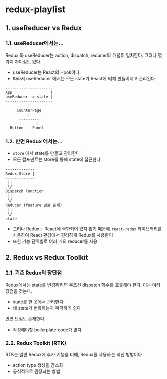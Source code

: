 # redux-playlist
## 1. useReducer vs Redux
### 1.1. useReducer에서는...
Redux 와 useReducer는 action, dispatch, reducer의 개념이 일치한다. 그러나 몇 가지 차이점도 있다.
- useReducer는 React의 Hook이다
- 따라서 useReducer 에서는 모든 state가 React에 의해 만들어지고 관리된다
```
---------------------
App                 |
useReducer -> state |
---------------------
          |
     CounterPage
          |
      ---------
      |       |
  Button    Panel              

```
### 1.2. 반면 Redux 에서는...
- `store` 에서 state를 만들고 관리한다
- 모든 컴포넌트는 store를 통해 state에 접근한다
```
-------------
Redux Store |
-------------
 ||
 \/
Dispatch Function
 ||
 \/
Reducer (feature 별로 존재)
 ||
 \/
state                            
```
- 그러나 Redux는 React에 국한되어 있지 않기 때문에 `react-redux` 라이브러리를 사용하여 React 환경에서 편리하게 Redux를 사용한다
- 또한 기능 단위별로 여러 개의 reducer를 사용

## 2. Redux vs Redux Toolkit
### 2.1. 기존 Redux의 장단점
Redux에서는 state를 변경하려면 무조건 dispatch 함수를 호출해야 한다. 이는 여러 장점을 갖는다.
- state를 한 곳에서 관리한다
- 왜 state가 변화하는지 파악하기 쉽다

반면 단점도 존재한다
- 작성해야할 boilerplate code가 많다
### 2.2. Redux Toolkit (RTK)
RTK는 일반 Redux에 추가 기능을 더해, Redux를 사용하는 최신 방법이다
- action type 생성을 간소화
- 공식적으로 권장되는 방법